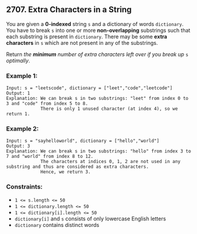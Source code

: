 ## 2707. Extra Characters in a String

You are given a **0-indexed** string ```s``` and a dictionary of words ```dictionary```. You have to break ```s``` into one or more **non-overlapping** substrings such that each substring is present in ```dictionary```. There may be some **extra characters** in ```s``` which are not present in any of the substrings.

Return *the **minimum** number of extra characters left over if you break up* ```s``` *optimally*.

### Example 1:
```
Input: s = "leetscode", dictionary = ["leet","code","leetcode"]
Output: 1
Explanation: We can break s in two substrings: "leet" from index 0 to 3 and "code" from index 5 to 8.
             There is only 1 unused character (at index 4), so we return 1.
```

### Example 2:
```
Input: s = "sayhelloworld", dictionary = ["hello","world"]
Output: 3
Explanation: We can break s in two substrings: "hello" from index 3 to 7 and "world" from index 8 to 12.
             The characters at indices 0, 1, 2 are not used in any substring and thus are considered as extra characters.
             Hence, we return 3.
```

### Constraints:

* ```1 <= s.length <= 50```
* ```1 <= dictionary.length <= 50```
* ```1 <= dictionary[i].length <= 50```
* ```dictionary[i]``` and ```s``` consists of only lowercase English letters
* ```dictionary``` contains distinct words